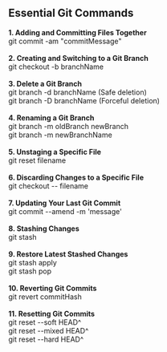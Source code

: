 ## Essential Git Commands

**1. Adding and Committing Files Together**<br>
git commit -am "commitMessage"<br>
<br>
**2. Creating and Switching to a Git Branch**<br>
git checkout -b branchName<br>
<br>
**3. Delete a Git Branch**<br>
git branch -d branchName (Safe deletion)<br>
git branch -D branchName (Forceful deletion)<br>
<br>
**4. Renaming a Git Branch**<br>
git branch -m oldBranch newBranch<br>
git branch -m newBranchName<br>
<br>
**5. Unstaging a Specific File**<br>
git reset filename<br>
<br>
**6. Discarding Changes to a Specific File**<br>
git checkout -- filename<br>
<br>
**7. Updating Your Last Git Commit**<br>
git commit --amend -m 'message'<br>
<br>
**8. Stashing Changes**<br>
git stash<br>
<br>
**9. Restore Latest Stashed Changes**<br>
git stash apply<br>
git stash pop<br>
<br>
**10. Reverting Git Commits**<br>
git revert commitHash<br>
<br>
**11. Resetting Git Commits**<br>
git reset --soft HEAD^<br>
git reset --mixed HEAD^<br>
git reset --hard HEAD^<br>
<br>
